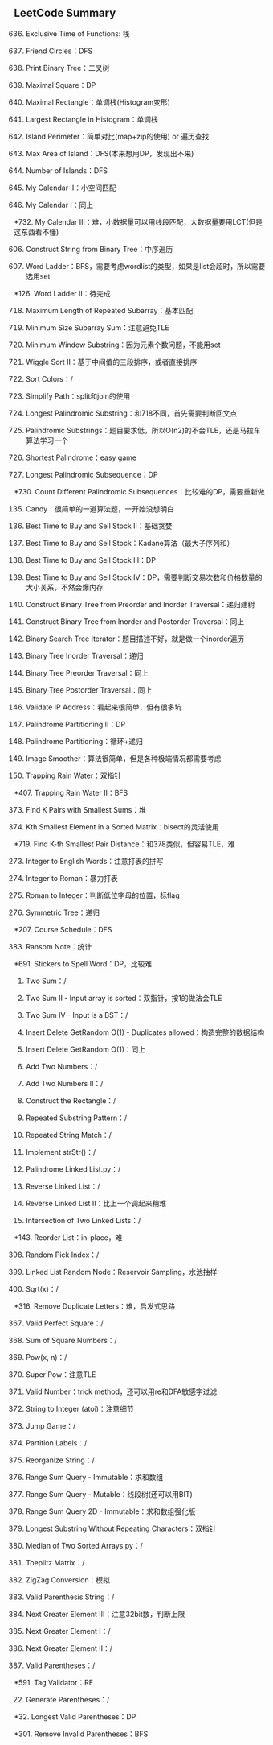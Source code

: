 ## LeetCode Summary

636. Exclusive Time of Functions: 栈

547. Friend Circles：DFS

655. Print Binary Tree：二叉树

221. Maximal Square：DP

85. Maximal Rectangle：单调栈(Histogram变形)

84. Largest Rectangle in Histogram：单调栈

463. Island Perimeter：简单对比(map+zip的使用) or 遍历查找

695. Max Area of Island：DFS(本来想用DP，发现出不来)

200. Number of Islands：DFS

731. My Calendar II：小空间匹配

729. My Calendar I：同上

*732. My Calendar III：难，小数据量可以用线段匹配，大数据量要用LCT(但是这东西看不懂)

606. Construct String from Binary Tree：中序遍历

127. Word Ladder：BFS，需要考虑wordlist的类型，如果是list会超时，所以需要选用set

*126. Word Ladder II：待完成

718. Maximum Length of Repeated Subarray：基本匹配

209. Minimum Size Subarray Sum：注意避免TLE

76. Minimum Window Substring：因为元素个数问题，不能用set

324. Wiggle Sort II：基于中间值的三段排序，或者直接排序

75. Sort Colors：/

71. Simplify Path：split和join的使用

5. Longest Palindromic Substring：和718不同，首先需要判断回文点

647. Palindromic Substrings：题目要求低，所以O(n2)的不会TLE，还是马拉车算法学习一个

214. Shortest Palindrome：easy game

516. Longest Palindromic Subsequence：DP

*730. Count Different Palindromic Subsequences：比较难的DP，需要重新做

135. Candy：很简单的一道算法题，一开始没想明白

122. Best Time to Buy and Sell Stock II：基础贪婪

121. Best Time to Buy and Sell Stock：Kadane算法（最大子序列和）

123. Best Time to Buy and Sell Stock III：DP

188. Best Time to Buy and Sell Stock IV：DP，需要判断交易次数和价格数量的大小关系，不然会爆内存

105. Construct Binary Tree from Preorder and Inorder Traversal：递归建树

106. Construct Binary Tree from Inorder and Postorder Traversal：同上

173. Binary Search Tree Iterator：题目描述不好，就是做一个inorder遍历

94. Binary Tree Inorder Traversal：递归

144. Binary Tree Preorder Traversal：同上

145. Binary Tree Postorder Traversal：同上

468. Validate IP Address：看起来很简单，但有很多坑

132. Palindrome Partitioning II：DP

131. Palindrome Partitioning：循环+递归

661. Image Smoother：算法很简单，但是各种极端情况都需要考虑

42. Trapping Rain Water：双指针

*407. Trapping Rain Water II：BFS

373. Find K Pairs with Smallest Sums：堆

378. Kth Smallest Element in a Sorted Matrix：bisect的灵活使用

*719. Find K-th Smallest Pair Distance：和378类似，但容易TLE，难

273. Integer to English Words：注意打表的拼写

12. Integer to Roman：暴力打表

13. Roman to Integer：判断低位字母的位置，标flag

101. Symmetric Tree：递归

*207. Course Schedule：DFS

383. Ransom Note：统计

*691. Stickers to Spell Word：DP，比较难

1. Two Sum：/

167. Two Sum II - Input array is sorted：双指针，按1的做法会TLE

653. Two Sum IV - Input is a BST：/

381. Insert Delete GetRandom O(1) - Duplicates allowed：构造完整的数据结构

380. Insert Delete GetRandom O(1)：同上

2. Add Two Numbers：/

445. Add Two Numbers II：/

492. Construct the Rectangle：/

459. Repeated Substring Pattern：/

686. Repeated String Match：/

28. Implement strStr()：/

234. Palindrome Linked List.py：/

206. Reverse Linked List：/

92. Reverse Linked List II：比上一个调起来稍难

160. Intersection of Two Linked Lists：/

*143. Reorder List：in-place，难

398. Random Pick Index：/

382. Linked List Random Node：Reservoir Sampling，水池抽样

69. Sqrt(x)：/

*316. Remove Duplicate Letters：难，启发式思路

367. Valid Perfect Square：/

633. Sum of Square Numbers：/

50. Pow(x, n)：/

372. Super Pow：注意TLE

65. Valid Number：trick method，还可以用re和DFA敏感字过滤

8. String to Integer (atoi)：注意细节

55. Jump Game：/

763. Partition Labels：/

767. Reorganize String：/

303. Range Sum Query - Immutable：求和数组

307. Range Sum Query - Mutable：线段树(还可以用BIT)

304. Range Sum Query 2D - Immutable：求和数组强化版

3. Longest Substring Without Repeating Characters：双指针

4. Median of Two Sorted Arrays.py：/

766. Toeplitz Matrix：/

6. ZigZag Conversion：模拟

678. Valid Parenthesis String：/

556. Next Greater Element III：注意32bit数，判断上限

496. Next Greater Element I：/

503. Next Greater Element II：/

20. Valid Parentheses：/

*591. Tag Validator：RE

22. Generate Parentheses：/

*32. Longest Valid Parentheses：DP

*301. Remove Invalid Parentheses：BFS